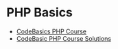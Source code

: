 # PHP Basics

- [CodeBasics PHP Course](https://code-basics.com/ru/languages/php)
- [CodeBasic PHP Course Solutions](https://github.com/AlexHiriavenko/PHP_Basics/tree/main/CodeBasics)
